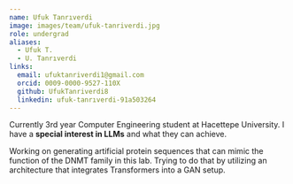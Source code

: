 ```yaml
---
name: Ufuk Tanrıverdi
image: images/team/ufuk-tanriverdi.jpg
role: undergrad
aliases:
  - Ufuk T.
  - U. Tanrıverdi
links:
  email: ufuktanriverdi1@gmail.com
  orcid: 0009-0000-9527-110X
  github: UfukTanriverdi8
  linkedin: ufuk-tanrıverdi-91a503264
---
```


Currently 3rd year Computer Engineering student at Hacettepe University.
I have a **special interest in LLMs** and what they can achieve. 


Working on generating artificial protein sequences that can mimic the function of the DNMT family in this lab. Trying to do that by utilizing an architecture
that integrates Transformers into a GAN setup.
